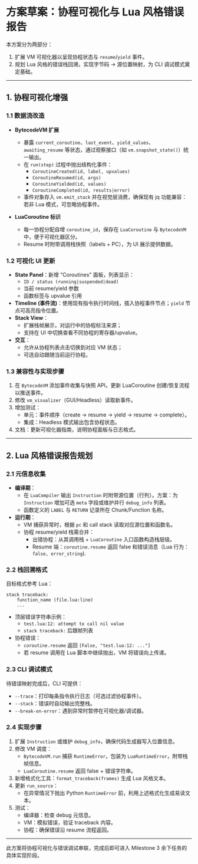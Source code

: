 # 方案草案：协程可视化与 Lua 风格错误报告

本方案分为两部分：
1. 扩展 VM 可视化器以呈现协程状态与 `resume`/`yield` 事件。
2. 规划 Lua 风格的错误栈回溯，实现字节码 → 源位置映射，为 CLI 调试模式奠定基础。

---

## 1. 协程可视化增强

### 1.1 数据流改造

- **BytecodeVM 扩展**
  - 暴露 `current_coroutine`、`last_event`、`yield_values`、`awaiting_resume` 等状态，通过观察接口（如 `vm.snapshot_state()`）统一输出。
  - 在 `run(step)` 过程中抛出结构化事件：
    - `CoroutineCreated(id, label, upvalues)`
    - `CoroutineResumed(id, args)`
    - `CoroutineYielded(id, values)`
    - `CoroutineCompleted(id, results|error)`
  - 事件对象存入 `vm.emit_stack` 并在视觉层消费，确保现有 jq 功能兼容：若非 Lua 模式，可忽略协程事件。

- **LuaCoroutine 标识**
  - 每一协程分配自增 `coroutine_id`，保存在 `LuaCoroutine` 与 `BytecodeVM` 中，便于可视化器区分。
  - Resume 时附带调用栈快照（labels + PC），为 UI 展示提供数据。

### 1.2 可视化 UI 更新

- **State Panel**：新增 "Coroutines" 面板，列表显示：
  - `ID / status (running|suspended|dead)`
  - 当前 resume/yield 参数
  - 函数标签与 upvalue 引用
- **Timeline (事件流)**：使用现有指令执行时间线，插入协程事件节点；`yield` 节点可高亮指令位置。
- **Stack View**：
  - 扩展栈帧展示，对运行中的协程标注来源；
  - 支持在 UI 中切换查看不同协程的寄存器/upvalue。
- **交互**：
  - 允许从协程列表点击切换到对应 VM 状态；
  - 可选自动跟随当前运行协程。

### 1.3 兼容性与实现步骤

1. 在 `BytecodeVM` 添加事件收集与快照 API，更新 LuaCoroutine 创建/恢复流程以推送事件。
2. 修改 `vm_visualizer`（GUI/Headless）读取新事件。
3. 增加测试：
   - 单元：事件顺序（create → resume → yield → resume → complete）。
   - 集成：Headless 模式输出包含协程状态。
4. 文档：更新可视化器指南，说明协程面板与日志格式。

---

## 2. Lua 风格错误报告规划

### 2.1 元信息收集

- **编译期**：
  - 在 `LuaCompiler` 输出 `Instruction` 时附带源位置（行列）。方案：为 `Instruction` 增加可选 `meta` 字段或维护并行 `debug_info` 列表。
  - 函数定义的 `LABEL` 与 `RETURN` 记录所在 Chunk/Function 名称。
- **运行期**：
  - VM 捕获异常时，根据 `pc` 和 call stack 读取对应源位置和函数名。
  - 协程 resume/yield 栈需合并：
    - 出错协程：从其调用栈 + `LuaCoroutine` 入口函数构造栈层级。
    - Resume 端：`coroutine.resume` 返回 false 和错误消息（Lua 行为：`false, error_string`).

### 2.2 栈回溯格式

目标格式参考 Lua：
```
stack traceback:
	function_name (file.lua:line)
	...
```

- 顶层错误字符串示例：
  - `test.lua:12: attempt to call nil value`
  - `stack traceback:` 后跟帧列表
- 协程错误：
  - `coroutine.resume` 返回 `[False, "test.lua:12: ..."]`
  - 若 resume 调用在 Lua 脚本中继续抛出，VM 将错误向上传递。

### 2.3 CLI 调试模式

待错误映射完成后，CLI 可提供：
- `--trace`：打印每条指令执行日志（可选过滤协程事件）。
- `--stack`：错误时自动输出完整栈。
- `--break-on-error`：遇到异常时暂停在可视化器/调试器。

### 2.4 实现步骤

1. 扩展 `Instruction` 或维护 `debug_info`，确保代码生成器写入位置信息。
2. 修改 VM 调度：
   - `BytecodeVM.run` 捕获 `RuntimeError`，包装为 `LuaRuntimeError`，附带栈帧信息。
   - `LuaCoroutine.resume` 返回 false + 错误字符串。
3. 新增格式化工具：`format_traceback(frames)` 生成 Lua 风格文本。
4. 更新 `run_source`：
   - 在异常情况下抛出 Python `RuntimeError` 前，利用上述格式化生成易读文本。
5. 测试：
   - 编译器：检查 debug 元信息。
   - VM：模拟错误，验证 traceback 内容。
   - 协程：确保错误沿 resume 流程返回。

---

此方案将协程可视化与错误调试串联，完成后即可进入 Milestone 3 余下任务的具体实现阶段。

